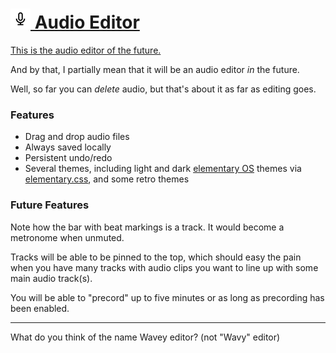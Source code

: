 
# [![](images/icon-32.png) Audio Editor][app]

[This is the audio editor of the future.][app]

And by that, I partially mean that it will be an audio editor *in* the future.

Well, so far you can *delete* audio, but that's about it as far as editing goes.


### Features

* Drag and drop audio files
* Always saved locally
* Persistent undo/redo
* Several themes, including light and dark [elementary OS][] themes via [elementary.css][], and some retro themes


### Future Features

Note how the bar with beat markings is a track. It would become a metronome when unmuted.

Tracks will be able to be pinned to the top, which should easy the pain when you have many tracks with audio clips you want to line up with some main audio track(s).

You will be able to "precord" up to five minutes or as long as precording has been enabled. 


-------

What do you think of the name Wavey editor? (not "Wavy" editor)

[app]: http://1j01.github.io/audio-editor/
[elementary OS]: https://elementary.io/
[elementary.css]: https://github.com/1j01/elementary.css/
